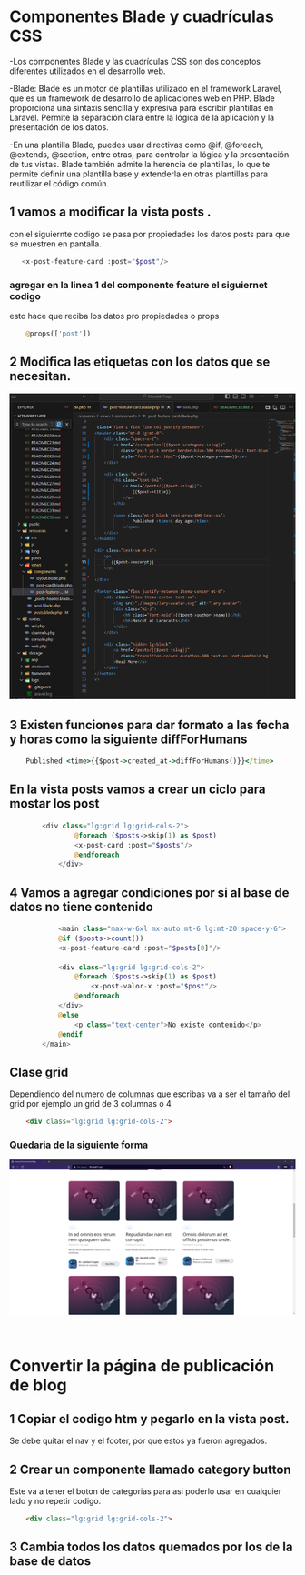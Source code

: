 # Componentes Blade y cuadrículas CSS

-Los componentes Blade y las cuadrículas CSS son dos conceptos diferentes utilizados en el desarrollo web.

-Blade: Blade es un motor de plantillas utilizado en el framework Laravel, que es un framework de desarrollo de aplicaciones web en PHP. Blade proporciona una sintaxis sencilla y expresiva para escribir plantillas en Laravel. Permite la separación clara entre la lógica de la aplicación y la presentación de los datos.

-En una plantilla Blade, puedes usar directivas como @if, @foreach, @extends, @section, entre otras, para controlar la lógica y la presentación de tus vistas. Blade también admite la herencia de plantillas, lo que te permite definir una plantilla base y extenderla en otras plantillas para reutilizar el código común.

## 1 vamos a modificar la vista posts .
con el siguiernte codigo se pasa por propiedades los datos posts para que se muestren en pantalla.
```php
   <x-post-feature-card :post="$post"/>
```

### agregar en la linea 1 del componente feature el siguiernet codigo 
esto hace que reciba  los datos pro propiedades o props 
```php
    @props(['post'])
```
## 2 Modifica las etiquetas con los datos que se necesitan.
![img](img/Taller%2032/1.png)


## 3 Existen funciones para dar formato a las fecha y horas como la siguiente diffForHumans
```cmd
    Published <time>{{$post->created_at->diffForHumans()}}</time>    
```

## En la vista posts vamos a crear un ciclo para mostar los post
```php
        <div class="lg:grid lg:grid-cols-2">
                @foreach ($posts->skip(1) as $post)
                <x-post-card :post="$posts"/>
                @endforeach
            </div>
```
## 4 Vamos a agregar condiciones por si al base de datos no tiene contenido
```php
            <main class="max-w-6xl mx-auto mt-6 lg:mt-20 space-y-6">
            @if ($posts->count())
            <x-post-feature-card :post="$posts[0]"/>

            <div class="lg:grid lg:grid-cols-2">
                @foreach ($posts->skip(1) as $post)
                    <x-post-valor-x :post="$post"/>                             
                @endforeach
            </div>
            @else
                <p class="text-center">No existe contenido</p>
            @endif         
        </main>
```

## Clase grid 

Dependiendo del numero de columnas que escribas va a ser el tamaño del grid por ejemplo un grid de 3 columnas o 4
```html
    <div class="lg:grid lg:grid-cols-2">
```

### Quedaria de la siguiente forma
![img](img/Taller%2032/web1.png)

<br>

# Convertir la página de publicación de blog

## 1 Copiar el codigo htm y pegarlo en la vista post.
Se debe quitar el nav y el footer, por que estos ya fueron agregados.

## 2 Crear un componente llamado category button
Este va a tener el boton de categorias para asi poderlo usar en cualquier lado y no repetir codigo.
```html
    <div class="lg:grid lg:grid-cols-2">
```
## 3 Cambia todos los datos quemados por los de la base de datos
